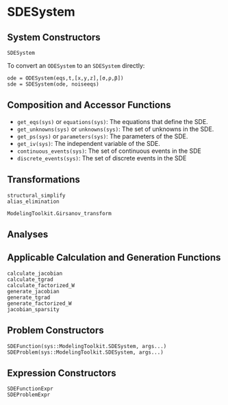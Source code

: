 # SDESystem

## System Constructors

```@docs
SDESystem
```

To convert an `ODESystem` to an `SDESystem` directly:

```
ode = ODESystem(eqs,t,[x,y,z],[σ,ρ,β])
sde = SDESystem(ode, noiseeqs)
```

## Composition and Accessor Functions

  - `get_eqs(sys)` or `equations(sys)`: The equations that define the SDE.
  - `get_unknowns(sys)` or `unknowns(sys)`: The set of unknowns in the SDE.
  - `get_ps(sys)` or `parameters(sys)`: The parameters of the SDE.
  - `get_iv(sys)`: The independent variable of the SDE.
  - `continuous_events(sys)`: The set of continuous events in the SDE
  - `discrete_events(sys)`: The set of discrete events in the SDE

## Transformations

```@docs; canonical=false
structural_simplify
alias_elimination
```

```@docs
ModelingToolkit.Girsanov_transform
```

## Analyses

## Applicable Calculation and Generation Functions

```@docs; canonical=false
calculate_jacobian
calculate_tgrad
calculate_factorized_W
generate_jacobian
generate_tgrad
generate_factorized_W
jacobian_sparsity
```

## Problem Constructors

```@docs
SDEFunction(sys::ModelingToolkit.SDESystem, args...)
SDEProblem(sys::ModelingToolkit.SDESystem, args...)
```

## Expression Constructors

```@docs
SDEFunctionExpr
SDEProblemExpr
```
